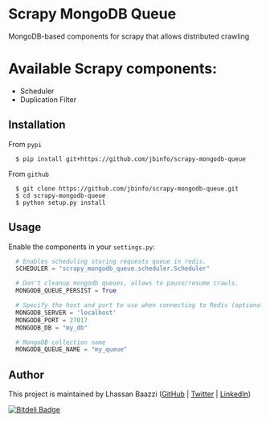 # Scrapy MongoDB Queue
MongoDB-based components for scrapy that allows distributed crawling

# Available Scrapy components:
* Scheduler
* Duplication Filter

Installation
------------

From `pypi`
```shell
  $ pip install git+https://github.com/jbinfo/scrapy-mongodb-queue
```

From `github`
```shell
  $ git clone https://github.com/jbinfo/scrapy-mongodb-queue.git
  $ cd scrapy-mongodb-queue
  $ python setup.py install
```

Usage
-----

Enable the components in your `settings.py`:

```python
  # Enables scheduling storing requests queue in redis.
  SCHEDULER = "scrapy_mongodb_queue.scheduler.Scheduler"

  # Don't cleanup mongodb queues, allows to pause/resume crawls.
  MONGODB_QUEUE_PERSIST = True

  # Specify the host and port to use when connecting to Redis (optional).
  MONGODB_SERVER = 'localhost'
  MONGODB_PORT = 27017
  MONGODB_DB = "my_db"

  # MongoDB collection name
  MONGODB_QUEUE_NAME = "my_queue"
```

Author
------

This project is maintained by Lhassan Baazzi ([GitHub](https://github.com/jbinfo) | [Twitter](https://twitter.com/baazzilhassan) | [LinkedIn](https://ma.linkedin.com/pub/lhassan-baazzi/49/606/a70))


[![Bitdeli Badge](https://d2weczhvl823v0.cloudfront.net/jbinfo/scrapy-mongodb-queue/trend.png)](https://bitdeli.com/free "Bitdeli Badge")

